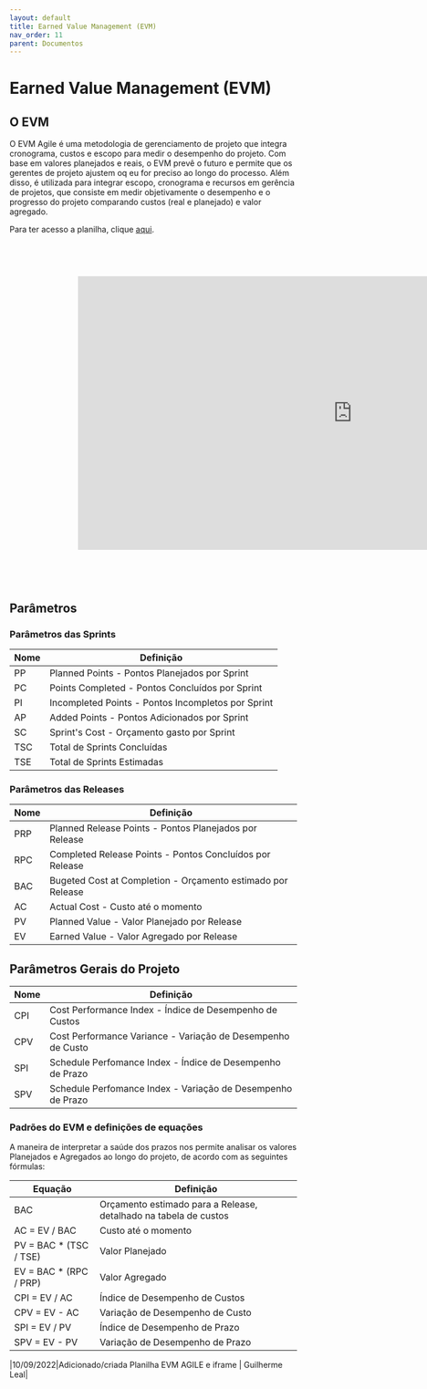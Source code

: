 ```yaml
---
layout: default
title: Earned Value Management (EVM)
nav_order: 11
parent: Documentos
---
```

# Earned Value Management (EVM)

## O EVM

O EVM Agile é uma metodologia de gerenciamento de projeto que integra cronograma, custos e escopo para medir o desempenho do projeto. Com base em valores planejados e reais, o EVM prevê o futuro e permite que os gerentes de projeto ajustem oq eu for preciso ao longo do processo. Além disso, é utilizada para integrar escopo, cronograma e recursos em gerência de projetos, que consiste em medir objetivamente o desempenho e o progresso do projeto comparando custos (real e planejado) e valor agregado.

Para ter acesso a planilha, clique [aqui](https://docs.google.com/spreadsheets/d/1qJ0tuLmqWTSOmcaBrpQbOGkAYy9pOH2vJavPAjmDrs4/edit?usp=sharing).

<iframe width="1200" height="600" style="-webkit-transform:scale(0.8);-moz-transform-scale(0.8);" frameborder="0" scrolling="yes" src="https://docs.google.com/spreadsheets/d/1qJ0tuLmqWTSOmcaBrpQbOGkAYy9pOH2vJavPAjmDrs4/edit?usp=sharing"></iframe>

## Parâmetros
### Parâmetros das Sprints

| Nome | Definição | 
| --- | --- |
| PP | Planned Points - Pontos Planejados por Sprint |
| PC | Points Completed - Pontos Concluídos por Sprint |
| PI | Incompleted Points - Pontos Incompletos por Sprint |
| AP | Added Points - Pontos Adicionados por Sprint |
| SC | Sprint's Cost - Orçamento gasto por Sprint |
| TSC | Total de Sprints Concluídas |
| TSE | Total de Sprints Estimadas |

### Parâmetros das Releases

| Nome | Definição | 
| --- | --- |
| PRP | Planned Release Points - Pontos Planejados por Release | 
| RPC | Completed Release Points - Pontos Concluídos por Release | 
| BAC | Bugeted Cost at Completion  - Orçamento estimado por Release |
| AC | Actual Cost - Custo até o momento |
| PV | Planned Value - Valor Planejado por Release |
| EV | Earned Value - Valor Agregado por Release |


## Parâmetros Gerais do Projeto

| Nome | Definição | 
| --- | --- |
| CPI | Cost Performance Index - Índice de Desempenho de Custos |
| CPV | Cost Performance Variance - Variação de Desempenho de Custo |
| SPI | Schedule Perfomance Index - Índice de Desempenho de Prazo |
| SPV | Schedule Perfomance Index - Variação de Desempenho de Prazo |

### Padrões do EVM e definições de equações

A maneira de interpretar a saúde dos prazos nos permite analisar os valores Planejados e Agregados ao longo do projeto, de acordo com as seguintes fórmulas:

| Equação | Definição | 
| --- | --- |
| BAC | Orçamento estimado para a Release, detalhado na tabela de custos |
| AC = EV / BAC| Custo até o momento | 
| PV = BAC * (TSC / TSE) | Valor Planejado |
| EV = BAC * (RPC / PRP) | Valor Agregado|
| CPI = EV / AC | Índice de Desempenho de Custos  |
| CPV = EV - AC | Variação de Desempenho de Custo |
| SPI = EV / PV | Índice de Desempenho de Prazo |
| SPV = EV - PV | Variação de Desempenho de Prazo |

|10/09/2022|Adicionado/criada Planilha EVM AGILE e iframe | Guilherme Leal|